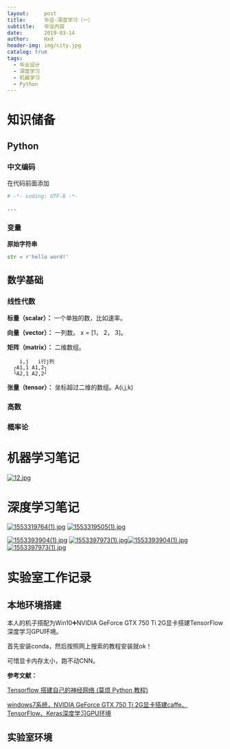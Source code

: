 ```yaml
---
layout:     post
title:      毕设-深度学习（一）
subtitle:   毕设内容
date:       2019-03-14
author:     Hxd
header-img: img/city.jpg
catalog: true
tags: 
  - 毕业设计
  - 深度学习
  - 机器学习
  - Python
---
```


# 知识储备

## Python

### 中文编码

在代码前面添加

```python
# -*- coding: UTF-8 -*-

...
```

### 变量

**原始字符串**

```python
str = r'hello word!'
```

## 数学基础

### 线性代数

**标量（scalar）：** 一个单独的数，比如速率。

**向量（vector）：** 一列数。 x = [1， 2， 3]。

**矩阵（matrix）：** 二维数组。
```
    i,j   i行j列
  ┌A1,1 A1,2┐
  └A2,1 A2,2┘
```

**张量（tensor）：** 坐标超过二维的数组。A(i,j,k)


### 高数

### 概率论



# 机器学习笔记
[![12.jpg](https://i.loli.net/2019/03/19/5c910833dea8e.jpg)](https://i.loli.net/2019/03/19/5c910833dea8e.jpg)

# 深度学习笔记

[![1553319764(1).jpg](https://i.loli.net/2019/03/24/5c96e47b49340.jpg)](https://i.loli.net/2019/03/24/5c96e47b49340.jpg)
[![1553319505(1).jpg](https://i.loli.net/2019/03/24/5c96e47b50653.jpg)](https://i.loli.net/2019/03/24/5c96e47b50653.jpg)


[![1553393904(1).jpg](https://i.loli.net/2019/03/24/5c96e93c43d1e.jpg)](https://i.loli.net/2019/03/24/5c96e93c43d1e.jpg)
[![1553397973(1).jpg](https://i.loli.net/2019/03/24/5c96f8e7337e4.jpg)](https://i.loli.net/2019/03/24/5c96f8e7337e4.jpg)[![1553393904(1).jpg](https://i.loli.net/2019/03/24/5c96e93c43d1e.jpg)](https://i.loli.net/2019/03/24/5c96e93c43d1e.jpg)
[![1553397973(1).jpg](https://i.loli.net/2019/03/24/5c96f8e7337e4.jpg)](https://i.loli.net/2019/03/24/5c96f8e7337e4.jpg)

# 实验室工作记录

## 本地环境搭建

本人的机子搭配为Win10➕NVIDIA GeForce GTX 750 Ti 2G显卡搭建TensorFlow深度学习GPU环境。

首先安装conda，然后按照网上搜索的教程安装就ok！

可惜显卡内存太小，跑不动CNN。

**参考文献：**

[Tensorflow 搭建自己的神经网络 (莫烦 Python 教程)](https://www.bilibili.com/video/av16001891)

[windows7系统，NVIDIA GeForce GTX 750 Ti 2G显卡搭建caffe、TensorFlow、Keras深度学习GPU环境](https://blog.csdn.net/zhoushenghuang/article/details/84193950)

## 实验室环境


